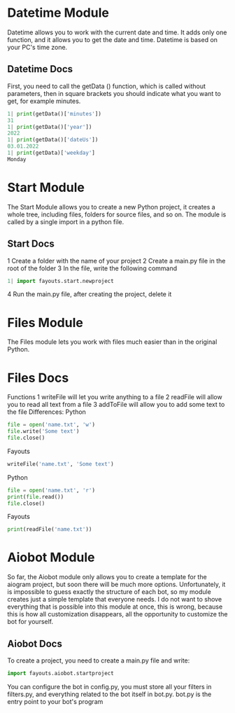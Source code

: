 # Datetime Module
Datetime allows you to work with the current date and time. It adds only one function, and it allows you to get the date and time. Datetime is based on your PC's time zone.
## Datetime Docs
First, you need to call the getData () function, which is called without parameters, then in square brackets you should indicate what you want to get, for example minutes.
```python
1| print(getData()['minutes'])
31
1| print(getData()['year'])
2022
1| print(getData()['dateUs'])
03.01.2022
1| print(getData)['weekday']
Monday
```

# Start Module
The Start Module allows you to create a new Python project, it creates a whole tree, including files, folders for source files, and so on. The module is called by a single import in a python file.
## Start Docs
1 Create a folder with the name of your project
2 Create a main.py file in the root of the folder
3 In the file, write the following command
```python 
1| import fayouts.start.newproject
```
4 Run the main.py file, after creating the project, delete it

# Files Module
The Files module lets you work with files much easier than in the original Python.
# Files Docs
Functions
1 writeFile will let you write anything to a file
2 readFile will allow you to read all text from a file
3 addToFile will allow you to add some text to the file
Differences:
Python
```python
file = open('name.txt', 'w')
file.write('Some text')
file.close()
```
Fayouts
```python
writeFile('name.txt', 'Some text')
```
Python
```python
file = open('name.txt', 'r')
print(file.read())
file.close()
```
Fayouts
```python
print(readFile('name.txt'))
```
# Aiobot Module
So far, the Aiobot module only allows you to create a template for the aiogram project, but soon there will be much more options. Unfortunately, it is impossible to guess exactly the structure of each bot, so my module creates just a simple template that everyone needs. I do not want to shove everything that is possible into this module at once, this is wrong, because this is how all customization disappears, all the opportunity to customize the bot for yourself.
## Aiobot Docs
To create a project, you need to create a main.py file and write:
```python
import fayouts.aiobot.startproject
```
You can configure the bot in config.py, you must store all your filters in filters.py, and everything related to the bot itself in bot.py.
bot.py is the entry point to your bot's program